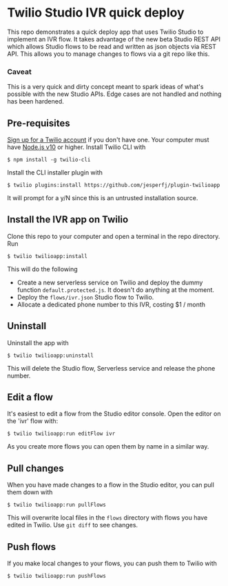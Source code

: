 # Twilio Studio IVR quick deploy

This repo demonstrates a quick deploy app that uses Twilio Studio to implement an IVR flow. It takes advantage of the new beta Studio REST API which allows Studio flows to be read and written as json objects via REST API. This allows you to manage changes to flows via a git repo like this.

### Caveat

This is a very quick and dirty concept meant to spark ideas of what's possible with the new Studio APIs. Edge cases are not handled and nothing has been hardened.

## Pre-requisites

[Sign up for a Twilio account](https://www.twilio.com/try-twilio) if you don't have one. Your computer must have [Node.js v10](https://nodejs.org/en/download/) or higher. Install Twilio CLI with

    $ npm install -g twilio-cli

Install the CLI installer plugin with

    $ twilio plugins:install https://github.com/jesperfj/plugin-twilioapp

It will prompt for a y/N since this is an untrusted installation source.

## Install the IVR app on Twilio

Clone this repo to your computer and open a terminal in the repo directory. Run

    $ twilio twilioapp:install

This will do the following

* Create a new serverless service on Twilio and deploy  the dummy function `default.protected.js`. It doesn't do anything at the moment.
* Deploy the `flows/ivr.json` Studio flow to Twilio.
* Allocate a dedicated phone number to this IVR, costing $1 / month

## Uninstall

Uninstall the app with

    $ twilio twilioapp:uninstall

This will delete the Studio flow, Serverless service and release the phone number.

## Edit a flow

It's easiest to edit a flow from the Studio editor console. Open the editor on the 'ivr' flow with:

    $ twilio twilioapp:run editFlow ivr

As you create more flows you can open them by name in a similar way.

## Pull changes

When you have made changes to a flow in the Studio editor, you can pull them down with

    $ twilio twilioapp:run pullFlows

This will overwrite local files in the `flows` directory with flows you have edited in Twilio. Use `git diff` to see changes.

## Push flows

If you make local changes to your flows, you can push them to Twilio with

    $ twilio twilioapp:run pushFlows


